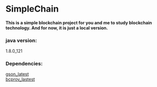 # SimpleChain

#### This is a simple blockchain project for you and me to study blockchain technology. And for now, it is just a local version.


### java version: 
 1.8.0_121

### Dependencies: 
 [gson_latest](http://central.maven.org/maven2/com/google/code/gson/gson/2.8.5/gson-2.8.5.jar)  
 [bcprov_lastest](http://central.maven.org/maven2/org/bouncycastle/bcprov-jdk15on/1.60/bcprov-jdk15on-1.60.jar)
              
